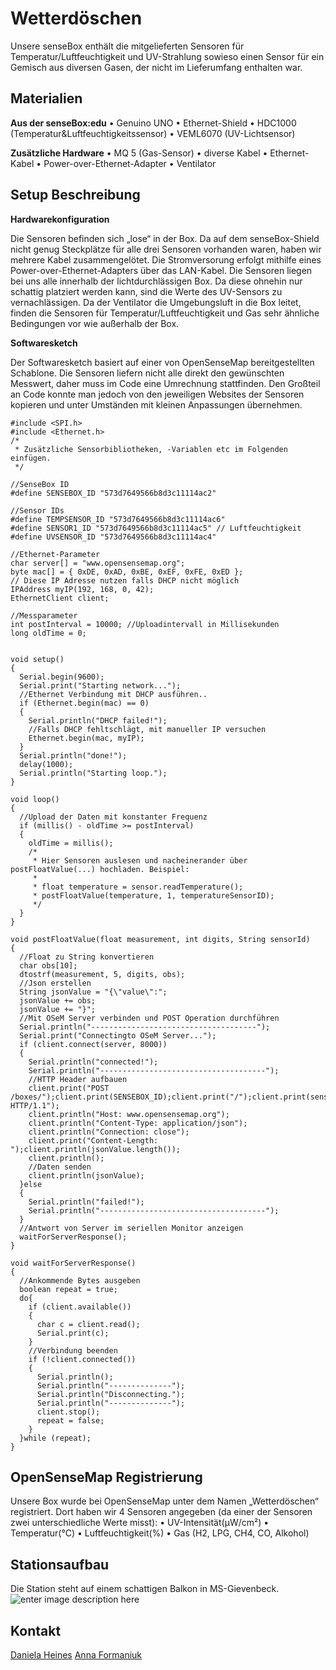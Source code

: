 
Wetterdöschen
===================
Unsere senseBox enthält die mitgelieferten Sensoren für Temperatur/Luftfeuchtigkeit und UV-Strahlung sowieso einen Sensor für ein Gemisch aus diversen Gasen, der nicht im Lieferumfang enthalten war.

Materialien
-----------
**Aus der senseBox:edu**
•	Genuino UNO
•	Ethernet-Shield
•	HDC1000 (Temperatur&Luftfeuchtigkeitssensor)
•	VEML6070 (UV-Lichtsensor)

**Zusätzliche Hardware**
•	MQ 5 (Gas-Sensor)
•	diverse Kabel
•	Ethernet-Kabel
•	Power-over-Ethernet-Adapter
•	Ventilator

Setup Beschreibung
-----------
**Hardwarekonfiguration**

Die Sensoren befinden sich „lose“ in der Box. Da auf dem senseBox-Shield nicht genug Steckplätze für alle drei Sensoren vorhanden waren, haben wir mehrere Kabel zusammengelötet. 
Die Stromversorung erfolgt mithilfe eines Power-over-Ethernet-Adapters über das LAN-Kabel.
Die Sensoren liegen bei uns alle innerhalb der lichtdurchlässigen Box. Da diese ohnehin nur schattig platziert werden kann, sind die Werte des UV-Sensors zu vernachlässigen. Da der Ventilator die Umgebungsluft in die Box leitet, finden die Sensoren für Temperatur/Luftfeuchtigkeit und Gas sehr ähnliche Bedingungen vor wie außerhalb der Box.

**Softwaresketch**

Der Softwaresketch basiert auf einer von OpenSenseMap bereitgestellten Schablone.
Die Sensoren liefern nicht alle direkt den gewünschten Messwert, daher muss im Code eine Umrechnung stattfinden. 
Den Großteil an Code konnte man jedoch von den jeweiligen Websites der Sensoren kopieren und unter Umständen mit kleinen Anpassungen übernehmen.



```
#include <SPI.h>
#include <Ethernet.h>
/*
 * Zusätzliche Sensorbibliotheken, -Variablen etc im Folgenden einfügen.
 */
 
//SenseBox ID
#define SENSEBOX_ID "573d7649566b8d3c11114ac2"

//Sensor IDs
#define TEMPSENSOR_ID "573d7649566b8d3c11114ac6"
#define SENSOR1_ID "573d7649566b8d3c11114ac5" // Luftfeuchtigkeit 
#define UVSENSOR_ID "573d7649566b8d3c11114ac4"

//Ethernet-Parameter
char server[] = "www.opensensemap.org";
byte mac[] = { 0xDE, 0xAD, 0xBE, 0xEF, 0xFE, 0xED };
// Diese IP Adresse nutzen falls DHCP nicht möglich
IPAddress myIP(192, 168, 0, 42);
EthernetClient client;

//Messparameter
int postInterval = 10000; //Uploadintervall in Millisekunden
long oldTime = 0;


void setup()
{
  Serial.begin(9600); 
  Serial.print("Starting network...");
  //Ethernet Verbindung mit DHCP ausführen..
  if (Ethernet.begin(mac) == 0) 
  {
    Serial.println("DHCP failed!");
    //Falls DHCP fehltschlägt, mit manueller IP versuchen
    Ethernet.begin(mac, myIP);
  }
  Serial.println("done!");
  delay(1000);
  Serial.println("Starting loop.");
}

void loop()
{
  //Upload der Daten mit konstanter Frequenz
  if (millis() - oldTime >= postInterval)
  {
    oldTime = millis();
    /*
     * Hier Sensoren auslesen und nacheinerander über postFloatValue(...) hochladen. Beispiel:
     * 
     * float temperature = sensor.readTemperature();
     * postFloatValue(temperature, 1, temperatureSensorID);
     */ 
  }
}

void postFloatValue(float measurement, int digits, String sensorId)
{ 
  //Float zu String konvertieren
  char obs[10]; 
  dtostrf(measurement, 5, digits, obs);
  //Json erstellen
  String jsonValue = "{\"value\":"; 
  jsonValue += obs; 
  jsonValue += "}";  
  //Mit OSeM Server verbinden und POST Operation durchführen
  Serial.println("-------------------------------------"); 
  Serial.print("Connectingto OSeM Server..."); 
  if (client.connect(server, 8000)) 
  {
    Serial.println("connected!");
    Serial.println("-------------------------------------");     
    //HTTP Header aufbauen
    client.print("POST /boxes/");client.print(SENSEBOX_ID);client.print("/");client.print(sensorId);client.println(" HTTP/1.1");
    client.println("Host: www.opensensemap.org"); 
    client.println("Content-Type: application/json"); 
    client.println("Connection: close");  
    client.print("Content-Length: ");client.println(jsonValue.length()); 
    client.println(); 
    //Daten senden
    client.println(jsonValue);
  }else 
  {
    Serial.println("failed!");
    Serial.println("-------------------------------------"); 
  }
  //Antwort von Server im seriellen Monitor anzeigen
  waitForServerResponse();
}

void waitForServerResponse()
{ 
  //Ankommende Bytes ausgeben
  boolean repeat = true; 
  do{ 
    if (client.available()) 
    { 
      char c = client.read();
      Serial.print(c); 
    } 
    //Verbindung beenden 
    if (!client.connected()) 
    {
      Serial.println();
      Serial.println("--------------"); 
      Serial.println("Disconnecting.");
      Serial.println("--------------"); 
      client.stop(); 
      repeat = false; 
    } 
  }while (repeat);
}
```




OpenSenseMap Registrierung
-----------
Unsere Box wurde bei OpenSenseMap unter dem Namen „Wetterdöschen“ registriert. Dort haben wir 4 Sensoren angegeben (da einer der Sensoren zwei unterschiedliche Werte misst):
•  UV-Intensität(µW/cm²) 
•  Temperatur(°C)
•  Luftfeuchtigkeit(%)
•  Gas (H2, LPG, CH4, CO, Alkohol)

Stationsaufbau
-----------
Die Station steht auf einem schattigen Balkon in MS-Gievenbeck.
![enter image description here](https://pp.vk.me/c631526/v631526290/40dd1/DW9qx2RqYhk.jpg)

Kontakt
-----------
[Daniela Heines](daniela.heines@uni-muenster.de)
 [Anna Formaniuk](a_form03@uni-muenster.de)



